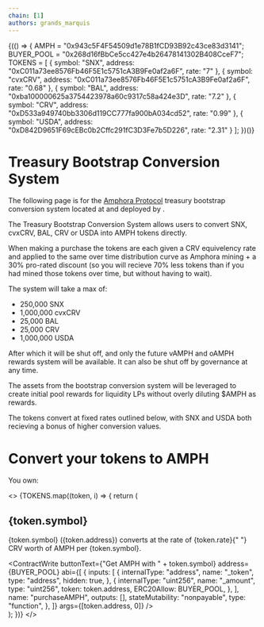 ```yaml
---
chain: [1]
authors: grands_marquis
---
```


<div class="p-10">
{(() => {
    AMPH = "0x943c5F4F54509d1e78B1fCD93B92c43ce83d3141";
    BUYER_POOL = "0x268d16fBbCe5cc427e4b26478141302B408CceF7";
    TOKENS = [
      {
        symbol: "SNX",
        address: "0xC011a73ee8576Fb46F5E1c5751cA3B9Fe0af2a6F",
        rate: "7"
      },
      {
        symbol: "cvxCRV",
        address: "0xC011a73ee8576Fb46F5E1c5751cA3B9Fe0af2a6F",
        rate: "0.68"
      },
      {
        symbol: "BAL",
        address: "0xba100000625a3754423978a60c9317c58a424e3D",
        rate: "7.2"
      },
      {
        symbol: "CRV",
        address: "0xD533a949740bb3306d119CC777fa900bA034cd52",
        rate: "0.99"
      },
      {
        symbol: "USDA",
        address: "0xD842D9651F69cEBc0b2Cffc291fC3D3Fe7b5D226",
        rate: "2.31"
      }
    ];
})()}

<h1>Treasury Bootstrap Conversion System</h1>

The following page is for the <a href="https://amphorafinance.com/" target="_blank" >Amphora Protocol</a> treasury bootstrap conversion system located at <AddressDisplay address="0x268d16fBbCe5cc427e4b26478141302B408CceF7"/> and deployed by <AddressDisplay address="0xe35aadB1C84D9804dAaC0aE6e5433E1890B10A33" />.

The Treasury Bootstrap Conversion System allows users to convert SNX, cvxCRV, BAL, CRV or USDA into AMPH tokens directly.

When making a purchase the tokens are each given a CRV equivelency rate and applied to the same over time distribution curve as Amphora mining + a 30% pro-rated discount (so you will recieve 70% less tokens than if you had mined those tokens over time, but without having to wait).

The system will take a max of:

- 250,000 SNX<br />
- 1,000,000 cvxCRV<br />
- 25,000 BAL<br />
- 25,000 CRV<br />
- 1,000,000 USDA<br />

After which it will be shut off, and only the future vAMPH and oAMPH rewards system will be available. It can also be shut off by governance at any time.

The assets from the bootstrap conversion system will be leveraged to create initial pool rewards for liquidity LPs without overly diluting $AMPH as rewards.

The tokens convert at fixed rates outlined below, with SNX and USDA both recieving a bonus of higher conversion values.

<h1>Convert your tokens to AMPH</h1>

<PleaseConnect>
You own: <TokenBalance token={TOKEN} address={userAddress} />

<>
  {TOKENS.map((token, i) => {
    return (
      <div>
        <h2> {token.symbol} </h2>
        <p>
          {token.symbol} ({token.address}) converts at the rate of {token.rate}{" "}
          CRV worth of AMPH per {token.symbol}.
        </p>
        <ContractWrite
          buttonText={"Get AMPH with " + token.symbol}
          address={BUYER_POOL}
          abi={[
            {
              inputs: [
                {
                  internalType: "address",
                  name: "_token",
                  type: "address",
                  hidden: true,
                },
                {
                  internalType: "uint256",
                  name: "_amount",
                  type: "uint256",
                  token: token.address,
                  ERC20Allow: BUYER_POOL,
                },
              ],
              name: "purchaseAMPH",
              outputs: [],
              stateMutability: "nonpayable",
              type: "function",
            },
          ]}
          args={[token.address, 0]}
        />
      </div>
    );
  })}
</>

</PleaseConnect>

</div>
